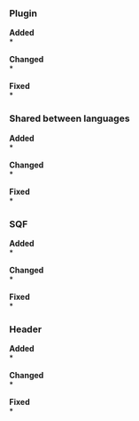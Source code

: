### Plugin
**Added**  
* 


**Changed**  
* 


**Fixed**  
* 


### Shared between languages
**Added**  
* 


**Changed**  
*


**Fixed**  
* 


### SQF
**Added**  
* 


**Changed**  
* 


**Fixed**  
* 


### Header
**Added**  
* 


**Changed**  
*  


**Fixed**  
* 